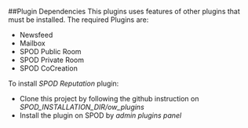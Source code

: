 ##Plugin Dependencies
This plugins uses features of other plugins that must be installed. The required Plugins are:
* Newsfeed
* Mailbox
* SPOD Public Room
* SPOD Private Room
* SPOD CoCreation

To install *SPOD Reputation* plugin:

* Clone this project by following the github instruction on *SPOD_INSTALLATION_DIR/ow_plugins*
* Install the plugin on SPOD by *admin plugins panel*

